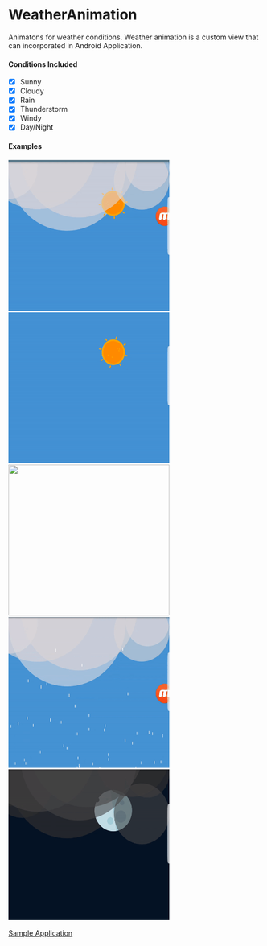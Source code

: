 # WeatherAnimation

Animatons for weather conditions. Weather animation is a custom view that can incorporated in Android Application. 

#### Conditions Included
- [X] Sunny 
- [X] Cloudy
- [X] Rain 
- [X] Thunderstorm 
- [X] Windy 
- [X] Day/Night 

#### Examples
<p float="left">
  <img src="https://github.com/Yahyaali1/WeatherAnimation/blob/master/sampleGifs/cloud.gif" width="320" height="300" />
  <img src="https://github.com/Yahyaali1/WeatherAnimation/blob/master/sampleGifs/sun.gif" width="320" height="300" />
  <img src="https://github.com/Yahyaali1/WeatherAnimation/blob/master/sampleGifs/rain.gif" width="320" height="300" />
  <img src="https://github.com/Yahyaali1/WeatherAnimation/blob/master/sampleGifs/thunder.gif" width="320" height="300" />
  <img src="https://github.com/Yahyaali1/WeatherAnimation/blob/master/sampleGifs/night-cloud.gif" width="320" height="300" />
</p>


[Sample Application](https://github.com/Yahyaali1/WeatherAppTest) 

